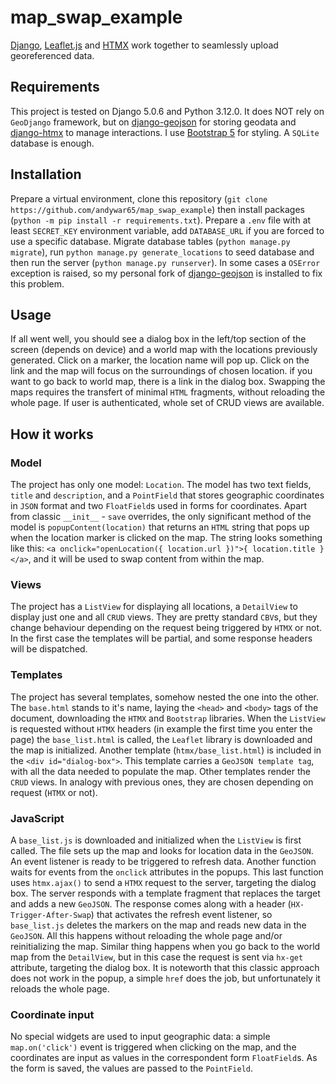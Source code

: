 # map_swap_example
[Django](https://djangoproject.com), [Leaflet.js](https://leafletjs.com/) and [HTMX](https://htmx.org) work together to seamlessly upload georeferenced data.
## Requirements
This project is tested on Django 5.0.6 and Python 3.12.0. It does NOT rely on `GeoDjango` framework, but on [django-geojson](https://django-geojson.readthedocs.io/en/latest/) for storing geodata and [django-htmx](https://django-htmx.readthedocs.io/en/latest/) to manage interactions. I use [Bootstrap 5](https://getbootstrap.com/) for styling. A `SQLite` database is enough.
## Installation
Prepare a virtual environment, clone this repository (`git clone https://github.com/andywar65/map_swap_example`) then install packages (`python -m pip install -r requirements.txt`). Prepare a `.env` file with at least `SECRET_KEY` environment variable, add `DATABASE_URL` if you are forced to use a specific database. Migrate database tables (`python manage.py migrate`), run `python manage.py generate_locations` to seed database and then run the server (`python manage.py runserver`). In some cases a `OSError` exception is raised, so my personal fork of [django-geojson](https://github.com/andywar65/django-geojson/tree/oserror) is installed to fix this problem.
## Usage
If all went well, you should see a dialog box in the left/top section of the screen (depends on device) and a world map with the locations previously generated. Click on a marker, the location name will pop up. Click on the link and the map will focus on the surroundings of chosen location. if you want to go back to world map, there is a link in the dialog box. Swapping the maps requires the transfert of minimal `HTML` fragments, without reloading the whole page. If user is authenticated, whole set of CRUD views are available.
## How it works
### Model
The project has only one model: `Location`. The model has two text fields, `title` and `description`, and a `PointField` that stores geographic coordinates in `JSON` format and two `FloatField`s used in forms for coordinates. Apart from classic `__init__` - `save` overrides, the only significant method of the model is `popupContent(location)` that returns an `HTML` string that pops up when the location marker is clicked on the map. The string looks something like this: `<a onclick="openLocation({ location.url })">{ location.title }</a>`, and it will be used to swap content from within the map.
### Views
The project has a `ListView` for displaying all locations, a `DetailView` to display just one and all `CRUD` views. They are pretty standard `CBV`s, but they change behaviour depending on the request being triggered by `HTMX` or not. In the first case the templates will be partial, and some response headers will be dispatched.
### Templates
The project has several templates, somehow nested the one into the other. The `base.html` stands to it's name, laying the `<head>` and `<body>` tags of the document, downloading the `HTMX` and `Bootstrap` libraries. When the `ListView` is requested without `HTMX` headers (in example the first time you enter the page) the `base_list.html` is called, the `Leaflet` library is downloaded and the map is initialized. Another template (`htmx/base_list.html`) is included in the `<div id="dialog-box">`. This template carries a `GeoJSON template tag`, with all the data needed to populate the map. Other templates render the `CRUD` views. In analogy with previous ones, they are chosen depending on request (`HTMX` or not).
### JavaScript
A `base_list.js` is downloaded and initialized when the `ListView` is first called. The file sets up the map and looks for location data in the `GeoJSON`. An event listener is ready to be triggered to refresh data. Another function waits for events from the `onclick` attributes in the popups. This last function uses `htmx.ajax()` to send a `HTMX` request to the server, targeting the dialog box. The server responds with a template fragment that replaces the target and adds a new `GeoJSON`. The response comes along with a header (`HX-Trigger-After-Swap`) that activates the refresh event listener, so `base_list.js` deletes the markers on the map and reads new data in the `GeoJSON`. All this happens without reloading the whole page and/or reinitializing the map. Similar thing happens when you go back to the world map from the `DetailView`, but in this case the request is sent via `hx-get` attribute, targeting the dialog box. It is noteworth that this classic approach does not work in the popup, a simple `href` does the job, but unfortunately it reloads the whole page.
### Coordinate input
No special widgets are used to input geographic data: a simple `map.on('click')` event is triggered when clicking on the map, and the coordinates are input as values in the correspondent form `FloatField`s. As the form is saved, the values are passed to the `PointField`.
